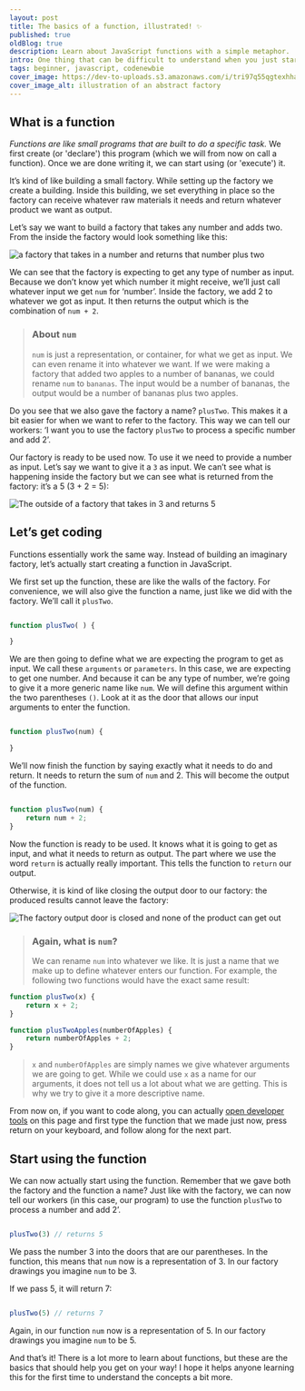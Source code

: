 ```yaml
---
layout: post
title: The basics of a function, illustrated! ✨
published: true
oldBlog: true
description: Learn about JavaScript functions with a simple metaphor.
intro: One thing that can be difficult to understand when you just start out learning how to program is what a function is and how it works. As a beginner developer, it can be especially difficult to understand what arguments are and where they come from. This blog illustrates how a  javascript function works in its most basic form.
tags: beginner, javascript, codenewbie
cover_image: https://dev-to-uploads.s3.amazonaws.com/i/tri97q55qgtexhhakgxe.png
cover_image_alt: illustration of an abstract factory
---
```


## What is a function

*Functions are like small programs that are built to do a specific task.* We first create (or 'declare') this program (which we will from now on call a function). Once we are done writing it, we can start using (or 'execute') it.

It’s kind of like building a small factory. While setting up the factory we create a building. Inside this building, we set everything in place so the factory can receive whatever raw materials it needs and return whatever product we want as output.

Let’s say we want to build a factory that takes any number and adds two. From the inside the factory would look something like this:

![a factory that takes in a number and returns that number plus two](https://dev-to-uploads.s3.amazonaws.com/i/9onjc8zt7vpuommno32w.png)

We can see that the factory is expecting to get any type of number as input. Because we don’t know yet which number it might receive, we’ll just call whatever input we get `num` for ‘number’. Inside the factory, we add 2 to whatever we got as input. It then returns the output which is the combination of `num + 2`.

>### About `num`
>`num` is just a representation, or container, for what we get as input. We can even rename it into whatever we want. If we were making a factory that added two apples to a number of bananas, we could rename `num` to `bananas`. The input would be a number of bananas, the output would be a number of bananas plus two apples.

Do you see that we also gave the factory a name? `plusTwo`. This makes it a bit easier for when we want to refer to the factory. This way we can tell our workers: ‘I want you to use the factory `plusTwo` to process a specific number and add 2’.

Our factory is ready to be used now. To use it we need to provide a number as input. Let’s say we want to give it a `3` as input. We can’t see what is happening inside the factory but we can see what is returned from the factory: it’s a 5 (3 + 2 = 5):

![The outside of a factory that takes in 3 and returns 5](https://dev-to-uploads.s3.amazonaws.com/i/o65pxtvzpgwjbkccobaa.png)

## Let’s get coding

Functions essentially work the same way. Instead of building an imaginary factory, let’s actually start creating a function in JavaScript.

We first set up the function, these are like the walls of the factory. For convenience, we will also give the function a name, just like we did with the factory. We’ll call it `plusTwo`.

```js

function plusTwo( ) {

}

```

We are then going to define what we are expecting the program to get as input. We call these `arguments` or `parameters`. In this case, we are expecting to get one number. And because it can be any type of number, we’re going to give it a more generic name like `num`. We will define this argument within the two parentheses `()`. Look at it as the door that allows our input arguments to enter the function.

```js

function plusTwo(num) {

}

```

We’ll now finish the function by saying exactly what it needs to do and return. It needs to return the sum of `num` and 2. This will become the output of the function.

```js

function plusTwo(num) {
    return num + 2;
}

```

Now the function is ready to be used. It knows what it is going to get as input, and what it needs to return as output. The part where we use the word `return` is actually really important. This tells the function to `return` our output.

Otherwise, it is kind of like closing the output door to our factory: the produced results cannot leave the factory:

![The factory output door is closed and none of the product can get out](https://dev-to-uploads.s3.amazonaws.com/i/b77bysgp94758d7vx8ul.png)

>### Again, what is `num`?
>We can rename `num` into whatever we like. It is just a name that we make up to define whatever enters our function. For example, the following two functions would have the exact same result:

```js
function plusTwo(x) {
    return x + 2;
}

function plusTwoApples(numberOfApples) {
    return numberOfApples + 2;
}
```

>`x` and `numberOfApples` are simply names we give whatever arguments we are going to get. While we could use `x` as a name for our arguments, it does not tell us a lot about what we are getting. This is why we try to give it a more descriptive name.

From now on, if you want to code along, you can actually [open developer tools](https://developers.google.com/web/tools/chrome-devtools/open) on this page and first type the function that we made just now, press return on your keyboard, and follow along for the next part.

## Start using the function

We can now actually start using the function. Remember that we gave both the factory and the function a name? Just like with the factory, we can now tell our workers (in this case, our program) to use the function `plusTwo` to process a number and add 2’.

```js

plusTwo(3) // returns 5

```

We pass the number 3 into the doors that are our parentheses. In the function, this means that `num` now is a representation of 3. In our factory drawings you imagine `num` to be 3.

If we pass 5, it will return 7:

```js

plusTwo(5) // returns 7

```

Again, in our function `num` now is a representation of 5. In our factory drawings you imagine `num` to be 5.

And that’s it! There is a lot more to learn about functions, but these are the basics that should help you get on your way! I hope it helps anyone learning this for the first time to understand the concepts a bit more.




